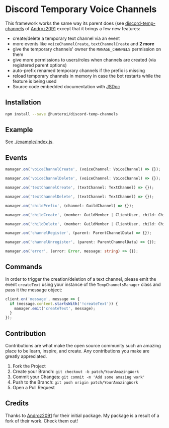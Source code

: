 # Discord Temporary Voice Channels

This framework works the same way its parent does (see [discord-temp-channels](https://github.com/Androz2091/discord-temp-channels) of [Androz2091](https://github.com/Androz2091) except that it brings a few new features: 
- create/delete a temporary text channel via an event
- more events like `voiceChannelCreate`, `textChannelCreate` and **2 more**
- give the temporary channels' owner the `MANAGE_CHANNELS` permission on them
- give more permissions to users/roles when channels are created (via registered parent options)
- auto-prefix renamed temporary channels if the prefix is missing
- reload temporary channels in memory in case the bot restarts while the feature is being used
- Source code embedded documentation with [JSDoc](https://en.wikipedia.org/wiki/JSDoc)

## Installation

```sh
npm install --save @hunteroi/discord-temp-channels
```

## Example

See [./example/index.js](example/index.js).

## Events
```ts
manager.on('voiceChannelCreate', (voiceChannel: VoiceChannel) => {});

manager.on('voiceChannelDelete', (voiceChannel: VoiceChannel) => {});

manager.on('textChannelCreate', (textChannel: TextChannel) => {});

manager.on('textChannelDelete', (textChannel: TextChannel) => {});

manager.on('childPrefix', (channel: GuildChannel) => {});

manager.on('childCreate', (member: GuildMember | ClientUser, child: ChildChannelData, parent: ParentChannelData) => {});

manager.on('childDelete', (member: GuildMember | ClientUser, child: ChildChannelData, parent: ParentChannelData) => {});

manager.on('channelRegister', (parent: ParentChannelData) => {});

manager.on('channelUnregister', (parent: ParentChannelData) => {});

manager.on('error', (error: Error, message: string) => {});
```

## Commands
In order to trigger the creation/deletion of a text channel, please emit the event `createText` using your instance of the `TempChannelsManager` class and pass it the message object: 
```ts
client.on('message', message => {
  if (message.content.startsWith('!createText')) {
    manager.emit('createText', message);
  }
});
```

## Contribution
Contributions are what make the open source community such an amazing place to be learn, inspire, and create. Any contributions you make are greatly appreciated.

1. Fork the Project
2. Create your Branch: `git checkout -b patch/YourAmazingWork`
3. Commit your Changes: `git commit -m 'Add some amazing work'`
4. Push to the Branch: `git push origin patch/YourAmazingWork`
5. Open a Pull Request

## Credits
Thanks to [Androz2091](https://github.com/Androz2091) for their initial package. My package is a result of a fork of their work. Check them out!